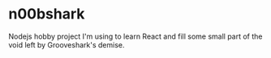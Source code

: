 # n00bshark
Nodejs hobby project I'm using to learn React and fill some small part of the void left by Grooveshark's demise.
